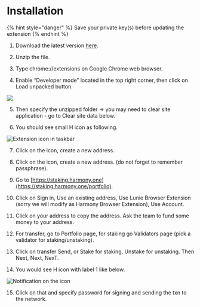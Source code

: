 # Installation

{% hint style="danger" %}
Save your private key\(s\) before updating the extension
{% endhint %}

1. Download the latest version [here](https://github.com/harmony-one/staking-dashboard/tree/master/extension_versions).

2. Unzip the file.

3. Type chrome://extensions on Google Chrome web browser.

4. Enable “Developer mode” located in the top right corner, then click on Load unpacked button.

![](https://lh4.googleusercontent.com/kS-Bo5IrBSEjCuZf89ke4SKIAYkv7qSsTGUN6_LLFIVBMGaOtSTE73hGof1TdjRiHMAAQXxwzZ8gLy06VtTuGsBPZloPgjaIAB6jQkg36CZOJFPHujuUKhm2RWVBDS0Bxy5g2AuO)



5. Then specify the unzipped folder → you may need to clear site application - go to Clear site data below.

6. You should see small H icon as following.

![Extension icon in taskbar](https://lh5.googleusercontent.com/QmPyhz1K8kErXosXuv1RIV8ur6zGPSoMDkqONVzPgM0UvGnNtyAUNehQeclKNz4fLq3VB-d47s27kilEQjRNfLN4VK2opts1Sozd1_W9YhceuIzoDiCtqfkigtxPYzfJzQEQ13lx)

7. Click on the icon, create a new address.

8. Click on the icon, create a new address. \(do not forget to remember passphrase\).

9. Go to [https://staking.harmony.one](https://staking.harmony.one/portfolio).

10. Click on Sign in, Use an existing address, Use Lunie Browser Extension \(sorry we will modify as Harmony Browser Extension\), Use Account.

11. Click on your address to copy the address. Ask the team to fund some money to your address.

12. For transfer, go to Portfolio page, for staking go Validators page \(pick a validator for staking/unstaking\).

13. Click on transfer Send, or Stake for staking, Unstake for unstaking. Then Next, Next, NexT.

14. You would see H icon with label 1 like below.

![Notification on the icon](https://lh5.googleusercontent.com/MyGOtSPQFFRzcl2f8VXfhuDlOoVN4SI-nLkPZH2fPxykzKUpGegNoz6ZICegqWlIDSWLpYPNSBve0vpvDhvfIQszptyMjE9r5Z3mC5gCBb4iDvJrHp3S_d8rB1hFcvxlalXUAHkI)

15. Click on that and specify password for signing and sending the txn to the network.

